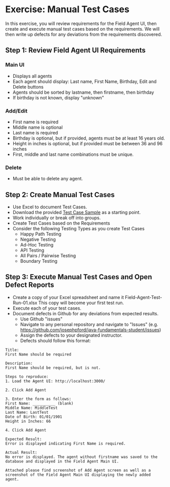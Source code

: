 # Exercise: Manual Test Cases

In this exercise, you will review requirements for the Field Agent UI, then create and execute manual test cases based on the requirements. We will then write up defects for any deviations from the requirements discovered. 

## Step 1: Review Field Agent UI Requirements
### Main UI
- Displays all agents
- Each agent should display: Last name, First Name, Birthday, Edit and Delete buttons
- Agents should be sorted by lastname, then firstname, then birthday
- If birthday is not known, display "unknown"

### Add/Edit
- First name is required
- Middle name is optional
- Last name is required
- Birthday is optional, but if provided, agents must be at least 16 years old.
- Height in inches is optional, but if provided must be between 36 and 96 inches
- First, middle and last name combinations must be unique.

### Delete
- Must be able to delete any agent.

## Step 2: Create Manual Test Cases
- Use Excel to document Test Cases.
- Download the provided [Test Case Sample](../assets/TestCaseSample.xlsx) as a starting point.
- Work individually or break off into groups. 
- Create Test Cases based on the Requirements
- Consider the following Testing Types as you create Test Cases
  - Happy Path Testing
  - Negative Testing
  - Ad-Hoc Testing
  - API Testing
  - All Pairs / Pairwise Testing
  - Boundary Testing

## Step 3: Execute Manual Test Cases and Open Defect Reports
- Create a copy of your Excel spreadsheet and name it Field-Agent-Test-Run-01.xlsx This copy will become your first test run.
- Execute each of your test cases.
- Document defects in Github for any deviations from expected results.
  - Use Github "issues"
  - Navigate to any personal repository and navigate to "Issues" (e.g. https://github.com/josephpford/java-fundamentals-student/issues)
  - Assign the defects to your designated instructor.
  - Defects should follow this format:  
```
Title: 
First Name should be required

Description:
First Name should be required, but is not.

Steps to reproduce:
1. Load the Agent UI: http://localhost:3000/

2. Click Add Agent

3. Enter the form as follows:
First Name: __________ (blank)
Middle Name: MiddleTest
Last Name: LastTest
Date of Birth: 01/01/1901
Height in Inches: 66

4. Click Add Agent

Expected Result:
Error is displayed indicating First Name is required.

Actual Result:
No error is displayed. The agent without firstname was saved to the database and displayed in the Field Agent Main UI.

Attached please find screenshot of Add Agent screen as well as a screenshot of the Field Agent Main UI displaying the newly added agent.
```
